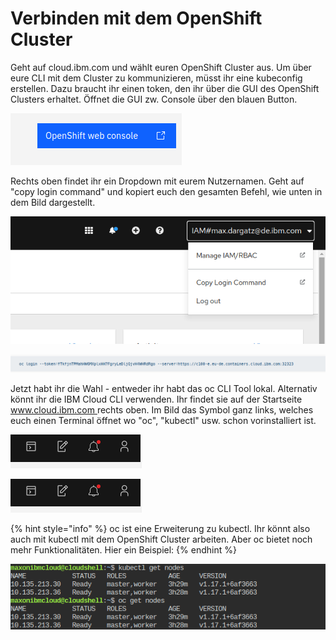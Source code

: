 # Verbinden mit dem OpenShift Cluster

Geht auf cloud.ibm.com und wählt euren OpenShift Cluster aus. Um über eure CLI mit dem Cluster zu kommunizieren, müsst ihr eine kubeconfig erstellen. Dazu braucht ihr einen token, den ihr über die GUI des OpenShift Clusters erhaltet. Öffnet die GUI zw. Console über den blauen Button.

![](../../../../../../.gitbook/assets/image%20%2830%29.png)

Rechts oben findet ihr ein Dropdown mit eurem Nutzernamen. Geht auf "copy login command" und kopiert euch den gesamten Befehl, wie unten in dem Bild dargestellt.

![](../../../../../../.gitbook/assets/image%20%2832%29.png)

![](../../../../../../.gitbook/assets/image%20%2823%29.png)

Jetzt habt ihr die Wahl - entweder ihr habt das oc CLI Tool lokal. Alternativ könnt ihr die IBM Cloud CLI verwenden. Ihr findet sie auf der Startseite [www.cloud.ibm.com ](https://cloud.ibm.com/)rechts oben. Im Bild das Symbol ganz links, welches euch einen Terminal öffnet wo "oc", "kubectl" usw. schon vorinstalliert ist.

![](../../../../../../.gitbook/assets/image%20%2826%29.png)

![](../../../../../../.gitbook/assets/image%20%2821%29.png)



{% hint style="info" %}
oc ist eine Erweiterung zu kubectl. Ihr könnt also auch mit kubectl mit dem OpenShift Cluster arbeiten. Aber oc bietet noch mehr Funktionalitäten. Hier ein Beispiel:
{% endhint %}

![](../../../../../../.gitbook/assets/image%20%2829%29.png)

